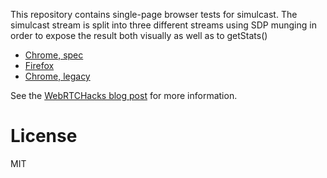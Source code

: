 This repository contains single-page browser tests for simulcast.
The simulcast stream is split into three different streams using SDP munging in order to expose
the result both visually as well as to getStats()

* [Chrome, spec](https://fippo.github.io/simulcast-playground/rid-as-mid)
* [Firefox](https://fippo.github.io/simulcast-playground/firefox)
* [Chrome, legacy](https://fippo.github.io/simulcast-playground/chrome)

See the [WebRTCHacks blog post](https://webrtchacks.com/a-playground-for-simulcast-without-an-sfu/) for more information.

# License
MIT
